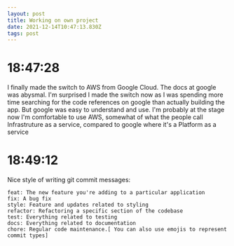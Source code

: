 ```yaml
---
layout: post
title: Working on own project
date: 2021-12-14T10:47:13.830Z
tags: post
---
```


# 18:47:28

I finally made the switch to AWS from Google Cloud. The docs at google was abysmal. I'm surprised I made the switch now as I was spending more time searching for the code references on google than actually building the app. But google was easy to understand and use. I'm probably at the stage now I'm comfortable to use AWS, somewhat of what the people call Infrastruture as a service, compared to google where it's a Platform as a service

# 18:49:12

Nice style of writing git commit messages:

```
feat: The new feature you're adding to a particular application
fix: A bug fix
style: Feature and updates related to styling
refactor: Refactoring a specific section of the codebase
test: Everything related to testing
docs: Everything related to documentation
chore: Regular code maintenance.[ You can also use emojis to represent commit types]
```
